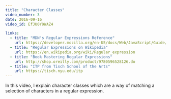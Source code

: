 ```yaml
---
title: "Character Classes"
video_number: 3
date: 2016-09-16
video_id: EfJU0Y9WAZ4

links: 
  - title: "MDN's Regular Expressions Reference"
    url: https://developer.mozilla.org/en-US/docs/Web/JavaScript/Guide/Regular_Expressions
  - title: "Regular Expressions on Wikipedia"
    url: https://en.wikipedia.org/wiki/Regular_expression
  - title: "Book Mastering Regular Expressions"
    url: http://shop.oreilly.com/product/9780596528126.do
  - title: "ITP from Tisch School of the Arts"
    url: https://tisch.nyu.edu/itp
---
```


In this video, I explain character classes which are a way of matching a selection of characters in a regular expression. 
